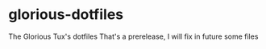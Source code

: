 # glorious-dotfiles
The Glorious Tux's dotfiles
That's a prerelease, I will fix in future some files
